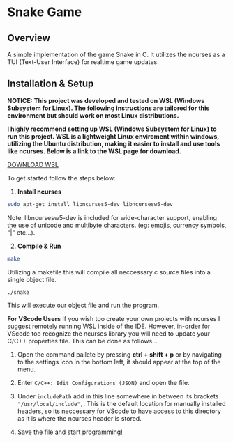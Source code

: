 # Snake Game

## **Overview**
A simple implementation of the game Snake in C. It utilizes the ncurses as a TUI (Text-User Interface) for realtime game updates.

## **Installation & Setup**
**NOTICE: This project was developed and tested on WSL (Windows Subsystem for Linux). The following instructions are tailored for this environment but should work on most Linux distributions.**

**I highly recommend setting up WSL (Windows Subsystem for Linux) to run this project. WSL is a lightweight Linux enviroment within windows, utilizing the Ubuntu distribution, making it easier to install and use tools like ncurses. Below is a link to the WSL page for download.**

[DOWNLOAD WSL](https://learn.microsoft.com/en-us/windows/wsl/install)

To get started follow the steps below:

1. **Install ncurses**
```sh
sudo apt-get install libncurses5-dev libncursesw5-dev
```
Note: libncursesw5-dev is included for wide-character support, enabling the use of unicode and multibyte characters. (eg: emojis, currency symbols, "|" etc...).

2. **Compile & Run**
```sh
make
```
Utilizing a makefile this will compile all neccessary c source files into a single object file.

```sh
./snake
```
This will execute our object file and run the program.


**For VScode Users**
If you wish too create your own projects with ncurses I suggest remotely running WSL inside of the IDE. However, in-order for VScode too recognize the ncurses library you will need to update your C/C++ properties file. This can be done as follows...

1. Open the command pallete by pressing **ctrl + shift + p** or by navigating to the settings icon in the bottom left, it should appear at the top of the menu.

2. Enter ``` C/C++: Edit Configurations (JSON) ``` and open the file.
 
3. Under ```includePath``` add in this line somewhere in between its brackets ```"/usr/local/include",```. This is the default location for manually installed headers, so its neccessary for VScode to have access to this directory as it is where the ncurses header is stored.

4. Save the file and start programming!


